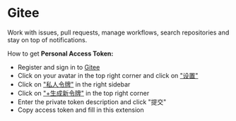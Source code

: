 # Gitee

Work with issues, pull requests, manage workflows, search repositories and stay on top of notifications.

How to get **Personal Access Token:**

- Register and sign in to [Gitee](https://gitee.com)
- Click on your avatar in the top right corner and click on ["设置"](https://gitee.com/profile/account_information)
- Click on ["私人令牌"](https://gitee.com/profile/personal_access_tokens) in the right sidebar
- Click on ["+生成新令牌"](https://gitee.com/profile/personal_access_tokens/new) in the top right corner
- Enter the private token description and click "提交"
- Copy access token and fill in this extension
